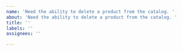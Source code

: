 ```yaml
---
name: 'Need the ability to delete a product from the catalog. '
about: 'Need the ability to delete a product from the catalog. '
title: ''
labels: ''
assignees: ''

---
```



